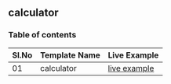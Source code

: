 ## calculator


### Table of contents



|Sl.No| Template Name  | Live Example |
|-----|----------------|--------------|
|  01  | calculator                                                  |[live example](https://maryamasalian.github.io/calculator/)|	
